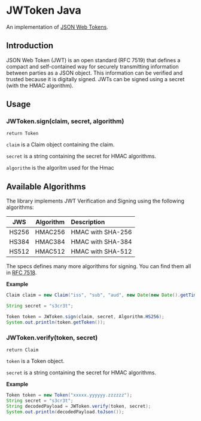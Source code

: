 # JWToken Java

An implementation of [JSON Web Tokens](https://tools.ietf.org/html/rfc7519).

## Introduction

JSON Web Token (JWT) is an open standard (RFC 7519) that defines a compact and self-contained way for securely transmitting information between parties as a JSON object. This information can be verified and trusted because it is digitally signed. JWTs can be signed using a secret (with the HMAC algorithm).

## Usage

### JWToken.sign(claim, secret, algorithm)

`return Token`

`claim` is a Claim object containing the claim.

`secret` is a string containing the secret for HMAC algorithms.

`algorithm` is the algoritm used for the Hmac

## Available Algorithms

The library implements JWT Verification and Signing using the following algorithms:

| JWS | Algorithm | Description |
| :-------------: | :-------------: | :----- |
| HS256 | HMAC256 | HMAC with SHA-256 |
| HS384 | HMAC384 | HMAC with SHA-384 |
| HS512 | HMAC512 | HMAC with SHA-512 |

The specs defines many more algorithms for signing. You can find them all in [RFC 7518](https://tools.ietf.org/html/rfc7518#section-3).

**Example**

```java
Claim claim = new Claim("iss", "sub", "aud", new Date(new Date().getTime() + 1000), new Date());

String secret = "s3cr3t";

Token token = JWToken.sign(claim, secret, Algorithm.HS256);
System.out.println(token.getToken());
```

### JWToken.verify(token, secret)

`return Claim`

`token` is a Token object.

`secret` is a string containing the secret for HMAC algorithms.

**Example**

```java
Token token = new Token("xxxxx.yyyyyy.zzzzzz");
String secret = "s3cr3t";
String decodedPayload = JWToken.verify(token, secret);
System.out.println(decodedPayload.toJson());
```
